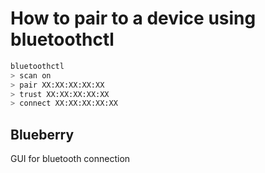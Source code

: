 # How to pair to a device using bluetoothctl

```sh
bluetoothctl
> scan on
> pair XX:XX:XX:XX:XX
> trust XX:XX:XX:XX:XX
> connect XX:XX:XX:XX:XX
```

## Blueberry
GUI for bluetooth connection
